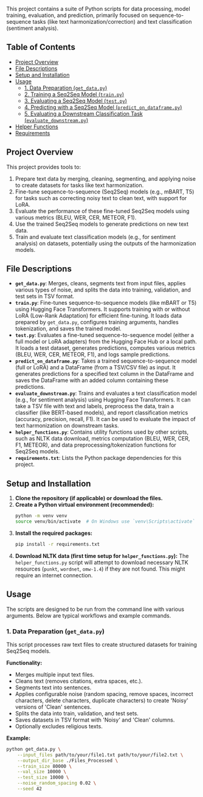 This project contains a suite of Python scripts for data processing, model training, evaluation, and prediction, primarily focused on sequence-to-sequence tasks (like text harmonization/correction) and text classification (sentiment analysis).

## Table of Contents

- [Project Overview](#project-overview)
- [File Descriptions](#file-descriptions)
- [Setup and Installation](#setup-and-installation)
- [Usage](#usage)
  - [1. Data Preparation (`get_data.py`)](#1-data-preparation-get_datapy)
  - [2. Training a Seq2Seq Model (`train.py`)](#2-training-a-seq2seq-model-trainpy)
  - [3. Evaluating a Seq2Seq Model (`test.py`)](#3-evaluating-a-seq2seq-model-testpy)
  - [4. Predicting with a Seq2Seq Model (`predict_on_dataframe.py`)](#4-predicting-with-a-seq2seq-model-predict_on_dataframepy)
  - [5. Evaluating a Downstream Classification Task (`evaluate_downstream.py`)](#5-evaluating-a-downstream-classification-task-evaluate_downstreampy)
- [Helper Functions](#helper-functions)
- [Requirements](#requirements)

## Project Overview

This project provides tools to:
1.  Prepare text data by merging, cleaning, segmenting, and applying noise to create datasets for tasks like text harmonization.
2.  Fine-tune sequence-to-sequence (Seq2Seq) models (e.g., mBART, T5) for tasks such as correcting noisy text to clean text, with support for LoRA.
3.  Evaluate the performance of these fine-tuned Seq2Seq models using various metrics (BLEU, WER, CER, METEOR, F1).
4.  Use the trained Seq2Seq models to generate predictions on new text data.
5.  Train and evaluate text classification models (e.g., for sentiment analysis) on datasets, potentially using the outputs of the harmonization models.

## File Descriptions

-   **`get_data.py`**: Merges, cleans, segments text from input files, applies various types of noise, and splits the data into training, validation, and test sets in TSV format.
-   **`train.py`**: Fine-tunes sequence-to-sequence models (like mBART or T5) using Hugging Face Transformers. It supports training with or without LoRA (Low-Rank Adaptation) for efficient fine-tuning. It loads data prepared by `get_data.py`, configures training arguments, handles tokenization, and saves the trained model.
-   **`test.py`**: Evaluates a fine-tuned sequence-to-sequence model (either a full model or LoRA adapters) from the Hugging Face Hub or a local path. It loads a test dataset, generates predictions, computes various metrics (BLEU, WER, CER, METEOR, F1), and logs sample predictions.
-   **`predict_on_dataframe.py`**: Takes a trained sequence-to-sequence model (full or LoRA) and a DataFrame (from a TSV/CSV file) as input. It generates predictions for a specified text column in the DataFrame and saves the DataFrame with an added column containing these predictions.
-   **`evaluate_downstream.py`**: Trains and evaluates a text classification model (e.g., for sentiment analysis) using Hugging Face Transformers. It can take a TSV file with text and labels, preprocess the data, train a classifier (like BERT-based models), and report classification metrics (accuracy, precision, recall, F1). It can be used to evaluate the impact of text harmonization on downstream tasks.
-   **`helper_functions.py`**: Contains utility functions used by other scripts, such as NLTK data download, metrics computation (BLEU, WER, CER, F1, METEOR), and data preprocessing/tokenization functions for Seq2Seq models.
-   **`requirements.txt`**: Lists the Python package dependencies for this project.

## Setup and Installation

1.  **Clone the repository (if applicable) or download the files.**
2.  **Create a Python virtual environment (recommended):**
    ```bash
    python -m venv venv
    source venv/bin/activate  # On Windows use `venv\Scripts\activate`
    ```
3.  **Install the required packages:**
    ```bash
    pip install -r requirements.txt
    ```
4.  **Download NLTK data (first time setup for `helper_functions.py`):**
    The `helper_functions.py` script will attempt to download necessary NLTK resources (`punkt`, `wordnet`, `omw-1.4`) if they are not found. This might require an internet connection.

## Usage

The scripts are designed to be run from the command line with various arguments. Below are typical workflows and example commands.

### 1. Data Preparation (`get_data.py`)

This script processes raw text files to create structured datasets for training Seq2Seq models.

**Functionality:**
-   Merges multiple input text files.
-   Cleans text (removes citations, extra spaces, etc.).
-   Segments text into sentences.
-   Applies configurable noise (random spacing, remove spaces, incorrect characters, delete characters, duplicate characters) to create 'Noisy' versions of 'Clean' sentences.
-   Splits the data into train, validation, and test sets.
-   Saves datasets in TSV format with 'Noisy' and 'Clean' columns.
-   Optionally excludes religious texts.

**Example:**
```bash
python get_data.py \
    --input_files path/to/your/file1.txt path/to/your/file2.txt \
    --output_dir_base ./Files_Processed \
    --train_size 80000 \
    --val_size 10000 \
    --test_size 10000 \
    --noise_random_spacing 0.02 \
    --seed 42
